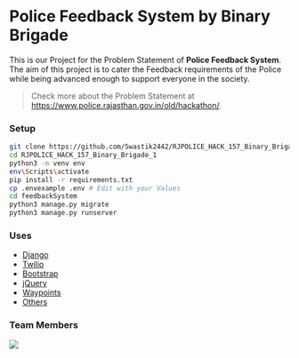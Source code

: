 # Police Feedback System by Binary Brigade
This is our Project for the Problem Statement of **Police Feedback System**. The aim of this project is to cater the Feedback requirements of the Police while being advanced enough to support everyone in the society.

> Check more about the Problem Statement at https://www.police.rajasthan.gov.in/old/hackathon/.

### Setup
```bash
git clone https://github.com/Swastik2442/RJPOLICE_HACK_157_Binary_Brigade_1
cd RJPOLICE_HACK_157_Binary_Brigade_1
python3 -m venv env
env\Scripts\activate
pip install -r requirements.txt
cp .envexample .env # Edit with your Values
cd feedbackSystem
python3 manage.py migrate
python3 manage.py runserver
```

### Uses
* [Django](https://www.djangoproject.com/)
* [Twilio](https://www.twilio.com/)
* [Bootstrap](https://getbootstrap.com/)
* [jQuery](https://jquery.com/)
* [Waypoints](http://imakewebthings.com/waypoints/)
* [Others](https://github.com/Swastik2442/RJPOLICE_HACK_157_Binary_Brigade_1/network/dependencies)

### Team Members
<a href="https://github.com/Swastik2442/RJPOLICE_HACK_157_Binary_Brigade_1/graphs/contributors">
  <img src="https://contrib.rocks/image?repo=Swastik2442/RJPOLICE_HACK_157_Binary_Brigade_1" />
</a>